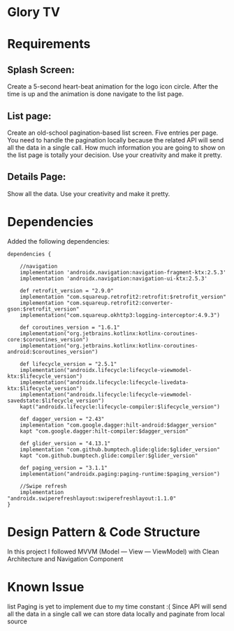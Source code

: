 # Glory TV

# Requirements

## Splash Screen:

Create a 5-second heart-beat animation for the logo icon circle. After the time is up and the
animation is done navigate to the list page.

## List page:

Create an old-school pagination-based list screen. Five entries per page. You need to handle the
pagination locally because the related API will send all the data in a single call. How much
information you are going to show on the list page is totally your decision. Use your creativity and
make it pretty.

## Details Page:

Show all the data. Use your creativity and make it pretty.

# Dependencies

Added the following dependencies:

```
dependencies {
    
    //navigation
    implementation 'androidx.navigation:navigation-fragment-ktx:2.5.3'
    implementation 'androidx.navigation:navigation-ui-ktx:2.5.3'

    def retrofit_version = "2.9.0"
    implementation "com.squareup.retrofit2:retrofit:$retrofit_version"
    implementation "com.squareup.retrofit2:converter-gson:$retrofit_version"
    implementation("com.squareup.okhttp3:logging-interceptor:4.9.3")

    def coroutines_version = "1.6.1"
    implementation("org.jetbrains.kotlinx:kotlinx-coroutines-core:$coroutines_version")
    implementation("org.jetbrains.kotlinx:kotlinx-coroutines-android:$coroutines_version")

    def lifecycle_version = "2.5.1"
    implementation("androidx.lifecycle:lifecycle-viewmodel-ktx:$lifecycle_version")
    implementation("androidx.lifecycle:lifecycle-livedata-ktx:$lifecycle_version")
    implementation("androidx.lifecycle:lifecycle-viewmodel-savedstate:$lifecycle_version")
    kapt("androidx.lifecycle:lifecycle-compiler:$lifecycle_version")

    def dagger_version = "2.43"
    implementation "com.google.dagger:hilt-android:$dagger_version"
    kapt "com.google.dagger:hilt-compiler:$dagger_version"

    def glider_version = "4.13.1"
    implementation "com.github.bumptech.glide:glide:$glider_version"
    kapt "com.github.bumptech.glide:compiler:$glider_version"

    def paging_version = "3.1.1"
    implementation("androidx.paging:paging-runtime:$paging_version")

    //Swipe refresh
    implementation "androidx.swiperefreshlayout:swiperefreshlayout:1.1.0"
}
```

# Design Pattern & Code Structure

In this project I followed MVVM (Model — View — ViewModel) with Clean Architecture and Navigation
Component

# Known Issue

list Paging is yet to implement due to my time constant :( Since API will send all the data in a single call we can store data locally and paginate from local source
